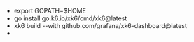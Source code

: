 - export GOPATH=$HOME
- go install go.k6.io/xk6/cmd/xk6@latest
- xk6 build --with github.com/grafana/xk6-dashboard@latest
- 